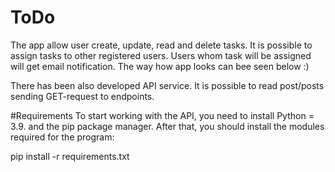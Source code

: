 # ToDo
The app allow user create, update, read and delete tasks. It is possible to
assign tasks to other registered users. Users whom task will be assigned will
get email notification. The way how app looks can bee seen below :)

There has been also developed API service. It is possible to read post/posts
sending GET-request to endpoints.


#Requirements
To start working with the API, you need to install Python = 3.9. and the pip package manager. After that, you should install the modules required for the program:

pip install -r requirements.txt

